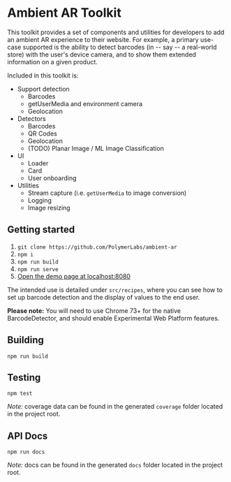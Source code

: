 # Ambient AR Toolkit

This toolkit provides a set of components and utilities for developers to add an
ambient AR experience to their website. For example, a primary use-case supported
is the ability to detect barcodes (in -- say -- a real-world store) with the
user's device camera, and to show them extended information on a given product.

Included in this toolkit is:

* Support detection
  * Barcodes
  * getUserMedia and environment camera
  * Geolocation
* Detectors
  * Barcodes
  * QR Codes
  * Geolocation
  * (TODO) Planar Image / ML Image Classification
* UI
  * Loader
  * Card
  * User onboarding
* Utilities
  * Stream capture (i.e. `getUserMedia` to image conversion)
  * Logging
  * Image resizing

## Getting started

1. `git clone https://github.com/PolymerLabs/ambient-ar`
1. `npm i`
1. `npm run build`
1. `npm run serve`
1. [Open the demo page at localhost:8080](http://localhost:8080)

The intended use is detailed under `src/recipes`, where you can see how to set
up barcode detection and the display of values to the end user.

**Please note:** You will need to use Chrome 73+ for the native BarcodeDetector,
and should enable Experimental Web Platform features.

## Building

`npm run build`

## Testing

`npm test`

_Note:_ coverage data can be found in the generated `coverage` folder located in
the project root.

## API Docs

`npm run docs`

_Note:_ docs can be found in the generated `docs` folder located in
the project root.
